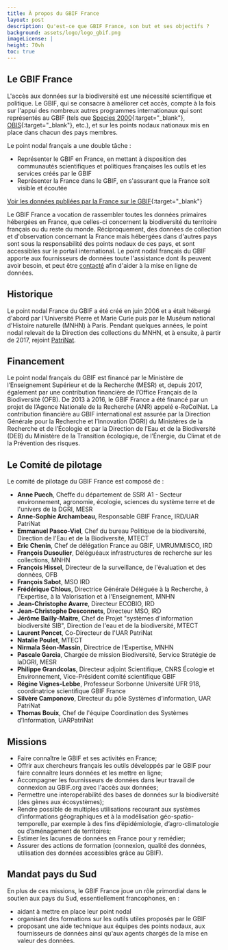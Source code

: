 ```yaml
---
title: À propos du GBIF France
layout: post
description: Qu'est-ce que GBIF France, son but et ses objectifs ?
background: assets/logo/logo_gbif.png
imageLicense: |
height: 70vh
toc: true
---
```

<style> .feature-img img {background-color: white; object-fit: contain }> </style>

## Le GBIF France
L'accès aux données sur la biodiversité est une nécessité scientifique et politique. Le GBIF, qui se consacre à améliorer cet accès, compte à la fois sur l'appui des nombreux autres programmes internationaux qui sont représentés au GBIF (tels que [Species 2000](https://species2000.org/){:target="_blank"}, [OBIS](https://obis.org/){:target="_blank"}, etc.), et sur les points nodaux nationaux mis en place dans chacun des pays membres.

Le point nodal français a une double tâche :
 - Représenter le GBIF en France, en mettant à disposition des communautés scientifiques et politiques françaises les outils et les services créés par le GBIF
 - Représenter la France dans le GBIF, en s'assurant que la France soit visible et écoutée
 
 [Voir les données publiées par la France sur le GBIF](https://www.gbif.org/country/FR/publishing){:target="_blank"}

 Le GBIF France a vocation de rassembler toutes les données primaires hébergées en France, que celles-ci concernent la biodiversité du territoire français ou du reste du monde. Réciproquement, des données de collection et d'observation concernant la France mais hébergées dans d'autres pays sont sous la responsabilité des points nodaux de ces pays, et sont accessibles sur le portail international. Le point nodal français du GBIF apporte aux fournisseurs de données toute l'assistance dont ils peuvent avoir besoin, et peut être [contacté](mailto:gbif@gbif.fr) afin d'aider à la mise en ligne de données.
 
## Historique

Le point nodal France du GBIF a été créé en juin 2006 et a était hébergé d'abord par l'Université Pierre et Marie Curie puis par le Muséum national d'Histoire naturelle (MNHN) à Paris. Pendant quelques années, le point nodal relevait de la Direction des collections du MNHN, et à ensuite, à partir de 2017, rejoint [PatriNat](/../../a_propos/patrinat).

## Financement
Le point nodal français du GBIF est financé par le Ministère de l’Enseignement Supérieur et de la Recherche (MESR) et, depuis 2017, également par une contribution financière de l’Office Français de la Biodiversité (OFB). De 2013 à 2016, le GBIF France a été financé par un projet de l’Agence Nationale de la Recherche (ANR) appelé e-ReColNat.
La contribution financière au GBIF international est assurée par la Direction Générale pour la Recherche et l’Innovation (DGRI) du Ministères de la Recherche et de l’Écologie et par la Direction de l’Eau et de la Biodiversité (DEB) du Ministère de la Transition écologique, de l’Énergie, du Climat et de la Prévention des risques.

## Le Comité de pilotage

Le comité de pilotage du GBIF France est composé de :

- **Anne Puech**, Cheffe du département de SSRI A1 - Secteur environnement, agronomie, écologie, sciences du système terre et de l'univers de la DGRI, MESR
- **Anne-Sophie Archambeau**, Responsable GBIF France, IRD/UAR PatriNat
- **Emmanuel Pasco-Viel**, Chef du bureau Politique de la biodiversité, Direction de l'Eau et de la Biodiversité, MTECT
- **Eric Chenin**, Chef de délégation France au GBIF, UMRUMMISCO, IRD
- **François Dusoulier**, Déléguéaux infrastructures de recherche sur les collections, MNHN 
- **François Hissel**, Directeur de la surveillance, de l'évaluation et des données, OFB
- **François Sabot**, MSO IRD
- **Frédérique Chlous**, Directrice Générale Déléguée à la Recherche, à l'Expertise, à la Valorisation et à l'Enseignement, MNHN
- **Jean-Christophe Avarre**, Directeur ECOBIO, IRD
- **Jean-Christophe Desconnets**, Directeur MSO, IRD
- **Jérôme Bailly-Maitre**, Chef de Projet "systèmes d'information biodiversité SIB", Direction de l'eau et de la biodiversité, MTECT
- **Laurent Poncet**, Co-Directeur de l'UAR PatriNat
- **Natalie Poulet**, MTECT
- **Nirmala Séon-Massin**, Directrice de l’Expertise, MNHN
- **Pascale Garcia**, Chargée de mission Biodiversité, Service Stratégie de laDGRI, MESR
- **Philippe Grandcolas**, Directeur adjoint Scientifique, CNRS Écologie et Environnement, Vice-Président comité scientifique GBIF
- **Régine Vignes-Lebbe**, Professeur Sorbonne Université UFR 918, coordinatrice scientifique GBIF France
- **Silvère Camponovo**, Directeur du pôle Systèmes d'information, UAR PatriNat
- **Thomas Bouix**, Chef de l'équipe Coordination des Systèmes d’Information, UARPatriNat

## Missions
- Faire connaître le GBIF et ses activités en France;
- Offrir aux chercheurs français les outils développés par le GBIF pour faire connaître leurs données et les mettre en ligne;
- Accompagner les fournisseurs de données dans leur travail de connexion au GBIF.org avec l'accès aux données;
- Permettre une interopérabilité des bases de données sur la biodiversité (des gènes aux écosystèmes);
- Rendre possible de multiples utilisations recourant aux systèmes d’informations géographiques et à la modélisation géo-spatio-temporelle, par exemple à des fins d’épidémiologie, d’agro-climatologie ou d’aménagement de territoires;
- Estimer les lacunes de données en France pour y remédier;
- Assurer des actions de formation (connexion, qualité des données, utilisation des données accessibles grâce au GBIF).

## Mandat pays du Sud
En plus de ces missions, le GBIF France joue un rôle primordial dans le soutien aux pays du Sud, essentiellement francophones, en :
- aidant à mettre en place leur point nodal
- organisant des formations sur les outils utiles proposés par le GBIF
- proposant une aide technique aux équipes des points nodaux, aux fournisseurs de données ainsi qu'aux agents chargés de la mise en valeur des données.